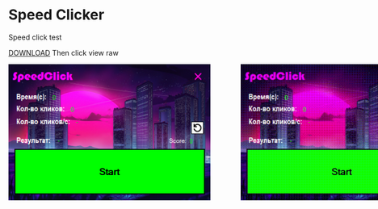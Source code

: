 # Speed Clicker
Speed click test

<a href="NewProject/NewProject/NewProject/bin/Debug/ClickerBuld2.exe" download>DOWNLOAD</a> Then click view raw

<div style="display:flex;">
  <img src="image/SpeedClicker.png" width="400px" style="margin-right:60px;"/>
  <img src="image/SpeedClicker.gif" width="400px"/>
</div>


